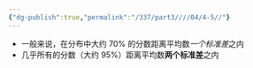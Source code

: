 ```yaml
---
{"dg-publish":true,"permalink":"/337/part3////04/4-5//"}
---
```


- 一般来说，在分布中大约 70% 的分数距离平均数*一个标准差*之内
- 几乎所有的分数（大约 95%）距离平均数**两个标准差**之内